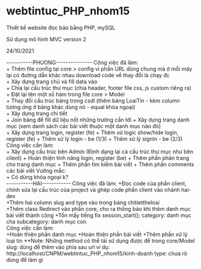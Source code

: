 # webtintuc_PHP_nhom15
Thiết kế website đọc báo bằng PHP, mySQL

Sử dụng mô hình MVC version 2

24/10/2021  

-----------PHUONG---------------
Công việc đã làm:  
    + Thêm file config tại core > config vì phần URL dùng chung mà ở mỗi máy lại có đường dẫn khác nhau download code về thay đổi là chạy đc  
    + Xây dựng trang chủ và fill data vào  
    + Chia lại cấu trúc thư mục (chia header, footer file css, js custom riêng ra)  
    + Đặt lại tên một số hàm trong file core > Model  
    + Thay đổi cấu trúc bảng trong csdl (thêm bảng LoaiTin - kèm column tương ứng ở bảng khác dùng nó - equal khóa ngoại)  
    + Xây dựng trang chi tiết  
    + Join bảng để fill dữ liệu nốt những trường cần tới
    + Xây dựng trang danh mục (xem danh sách các bài viết thuộc một danh mục nào đó)  
    + Xây dựng trang login, register (fe)
    + Thêm xử logic show/hide login, register (fe)
    + Thêm xử lý login - be (1/3)
    + Thêm xử lý signIn - be (2/3)
Công việc cần làm:  
    + Xây dựng cấu trúc bên Admin (Định dạng lại cả cấu trúc thư mục như bên client)
    + Hoàn thiện tính năng login, register (be)
    + Thêm phần phân trang cho trang danh mục
    + Thêm phần tìm kiếm bài viết
    + Thêm phần comments các bài viết 
Vướng mắc:  
    + Có dùng khóa ngoại k?  
-----------HAI------------
Công việc đã làm: 
    +Đọc code của phần client, chỉnh sửa lại cấu trúc của project và ghép code phần client vào nhánh hai-dev  
    +Thêm hai column slug and type vào trong bảng chitiettheloai  
    +Thêm class Redirect vào phần core, cho ra thông báo khi thêm danh mục bài viết thành công 
    +Tốn mấy tiếng fix session_start();
        category: danh mục cha
        subcategory: danh mục con  
Công việc cần làm:  
    +Hoàn thiện phần danh mục
    +Hoàn thiện phần bài viết
    +Thêm phần xử lý loại tin
**Note: 
Những method có thể tái sử dụng được để trong core/Model  
slug: dùng để thêm vào phía sau url ví dụ: http://localhost/CNPM/webtintuc_PHP_nhom15/kinh-doanh
type: chưa rõ dùng để làm gì